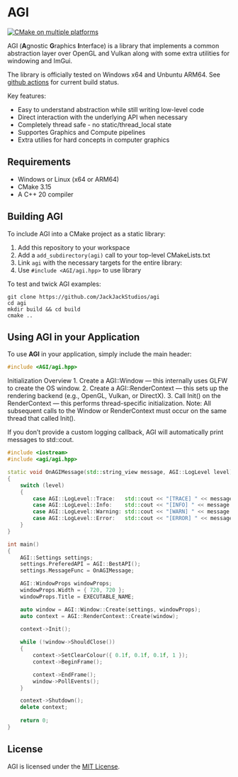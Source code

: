 # AGI 
[![CMake on multiple platforms](https://github.com/JackJackStudios/agi/actions/workflows/cmake-multi-platform.yml/badge.svg)](https://github.com/JackJackStudios/agi/actions/workflows/cmake-multi-platform.yml)

AGI (**A**gnostic **G**raphics **I**nterface) is a library that implements a common abstraction layer over OpenGL and Vulkan along with some extra utilities for windowing and ImGui. 

The library is officially tested on Windows x64 and Unbuntu ARM64. See [github actions](https://github.com/JackJackStudios/agi/actions/workflows/cmake-multi-platform.yml) for current build status.

Key features:
- Easy to understand abstraction while still writing low-level code
- Direct interaction with the underlying API when necessary 
- Completely thread safe - no static/thread_local state
- Supportes Graphics and Compute pipelines 
- Extra utilies for hard concepts in computer graphics 

## Requirements 
* Windows or Linux (x64 or ARM64)
* CMake 3.15
* A C++ 20 compiler 

## Building AGI
To include AGI into a CMake project as a static library:

1. Add this repository to your workspace
2. Add a `add_subdirectory(agi)` call to your top-level CMakeLists.txt
4. Link `agi` with the necessary targets for the entire library:
5. Use `#include <AGI/agi.hpp>` to use library

To test and twick AGI examples:
```console
git clone https://github.com/JackJackStudios/agi
cd agi
mkdir build && cd build
cmake ..
```

## Using AGI in your Application
To use **AGI** in your application, simply include the main header:
```cpp
#include <AGI/agi.hpp>
```

Initialization Overview
	1.	Create a AGI::Window — this internally uses GLFW to create the OS window.
	2.	Create a AGI::RenderContext — this sets up the rendering backend (e.g., OpenGL, Vulkan, or DirectX).
	3.	Call Init() on the RenderContext — this performs thread-specific initialization.
 Note: All subsequent calls to the Window or RenderContext must occur on the same thread that called Init().

If you don’t provide a custom logging callback, AGI will automatically print messages to std::cout.

```cpp
#include <iostream>
#include <agi/agi.hpp>

static void OnAGIMessage(std::string_view message, AGI::LogLevel level)
{
    switch (level)
    {
        case AGI::LogLevel::Trace:   std::cout << "[TRACE] " << message << std::endl; break;
        case AGI::LogLevel::Info:    std::cout << "[INFO] " << message << std::endl; break;
        case AGI::LogLevel::Warning: std::cout << "[WARN] " << message << std::endl; break;
        case AGI::LogLevel::Error:   std::cout << "[ERROR] " << message << std::endl; break;
    }
}

int main()
{
    AGI::Settings settings;
    settings.PreferedAPI = AGI::BestAPI();
    settings.MessageFunc = OnAGIMessage;

    AGI::WindowProps windowProps;
    windowProps.Width = { 720, 720 };
    windowProps.Title = EXECUTABLE_NAME;

    auto window = AGI::Window::Create(settings, windowProps);
    auto context = AGI::RenderContext::Create(window);

    context->Init();
    
    while (!window->ShouldClose())
    {
        context->SetClearColour({ 0.1f, 0.1f, 0.1f, 1 });
        context->BeginFrame();

        context->EndFrame();
        window->PollEvents();
    }

    context->Shutdown();
    delete context;
    
    return 0;
}
```
## License

AGI is licensed under the [MIT License](LICENSE).
